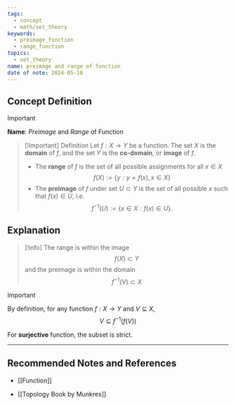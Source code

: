 ```yaml
---
tags:
  - concept
  - math/set_theory
keywords:
  - preimage_function
  - range_function
topics:
  - set_theory
name: preimage and range of function
date of note: 2024-05-10
---
```


## Concept Definition

>[!important]
>**Name**: *Preimage* and *Range* of Function

>[!important] Definition
>Let $f: X\rightarrow Y$ be a function. The set $X$ is the **domain** of $f$, and the set $Y$ is the **co-domain**, or **image** of $f$.
>
>- The **range** of $f$ is the set of all possible assignments for all $x \in X$
>$$f(X) := \{y: y = f(x), x\in X \}$$  
>- The **preimage** of $f$ under set $U \subset Y$ is the set of all possible $x$ such that $f(x) \in U$, i.e.
>$$
>f^{-1}(U) := \{ x\in X: f(x) \in U  \}.
>$$  



## Explanation

>[!info]
>The range is within the image
>$$
>f(X) \subset Y
>$$
>and the preimage is within the domain
>$$
>f^{-1}(V) \subset X
>$$


>[!important]
>By definition, for any function $f: X \to Y$ and $V \subseteq X$,
>$$
>V \subseteq  f^{-1}(f(V))
>$$
>
>For **surjective** function, the subset is strict.



-----------
##  Recommended Notes and References

- [[Function]]

- [[Topology Book by Munkres]]